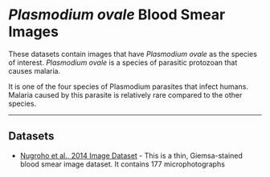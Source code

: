 # _Plasmodium ovale_ Blood Smear Images


These datasets contain images that have _Plasmodium ovale_ as the species of interest. _Plasmodium ovale_ is a species of parasitic protozoan that causes malaria. 

It is one of the four species of Plasmodium parasites that infect humans. Malaria caused by this parasite is relatively rare compared to the other species.


---
## Datasets
+ [Nugroho et al., 2014 Image Dataset](https://itunuisewon.github.io/Malaria_Blood_Smear_Images/All_Datasets/Nugroho_et_al.,_2014_Dataset.html) - This is a thin, Giemsa-stained blood smear image dataset. It contains 177 microphotographs 
